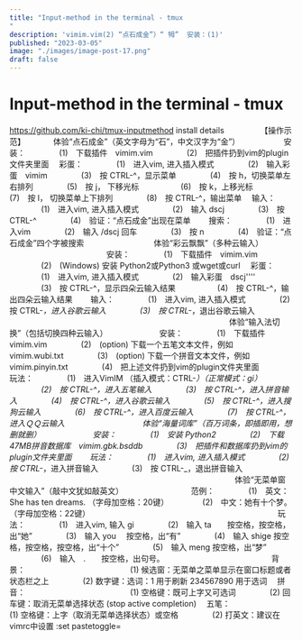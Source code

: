 ```yaml
---
title: "Input-method in the terminal - tmux"
description: 'vimim.vim(2) “点石成金”）“ 牳”  安装：(1)'
published: "2023-03-05"
image: "./images/image-post-17.png"
draft: false
---
```


# Input-method in the terminal - tmux

https://github.com/ki-chi/tmux-inputmethod
install details
　　　　
【操作示范】
　　　
体验“点石成金”（英文字母为“石”，中文汉字为“金”）
　　　　
　安装：
　　　　(1)　下载插件　vimim.vim
　　　　(2)　把插件扔到vim的plugin文件夹里面
　彩蛋：
　　　　(1)　进入vim, 进入插入模式
　　　　(2)　输入彩蛋　vimim
　　　　(3)　按 CTRL-^，显示菜单
　　　　(4)　按 h，切换菜单左右排列
　　　　(5)　按 j， 下移光标　
　　　　(6)　按 k，上移光标　
　　　　(7)　按 l， 切换菜单上下排列
　　　　(8)　按 CTRL-^，输出菜单
　输入：
　　　　(1)　进入vim, 进入插入模式
　　　　(2)　输入 dscj
　　　　(3)　按 CTRL-^
　　　　(4)　验证：“点石成金”出现在菜单　
　搜索：
　　　　(1)　进入vim
　　　　(2)　输入 /dscj 回车
　　　　(3)　按 n
　　　　(4)　验证：“点石成金”四个字被搜索
　　　　
　　　　
体验“彩云飘飘”（多种云输入）
　　　　　　　　　　　
　安装：
　　　　(1)　下载插件　vimim.vim
　　　　(2)　(Windows) 安装 Python2或Python3 或wget或curl
　彩蛋：
　　　　(1)　进入vim, 进入插入模式
　　　　(2)　输入彩蛋　dscj''''
　　　　(3)　按 CTRL-^，显示四朵云输入结果　
　　　　(4)　按 CTRL-^，输出四朵云输入结果　
　输入：
　　　　(1)　进入vim, 进入插入模式
　　　　(2)　按 CTRL-_，进入谷歌云输入
　　　　(3)　按 CTRL-_，退出谷歌云输入 　　　　　
　　　　　　　
　　　　　　　　　　　　　　　
体验“输入法切换”（包括切换四种云输入）
　　　　　
　安装：
　　　　(1)　下载插件　vimim.vim
　　　　(2)　(option) 下载一个五笔文本文件，例如　vimim.wubi.txt
　　　　(3)　(option) 下载一个拼音文本文件，例如　vimim.pinyin.txt
　　　　(4)　把上述文件扔到vim的plugin文件夹里面　　　　　　
　玩法：
　　　　(1)　进入VimIM （插入模式：CTRL-_）（正常模式：gi）
　　　　(2)　按 CTRL-^，进入五笔输入
　　　　(3)　按 CTRL-^，进入拼音输入
　　　　(4)　按 CTRL-^，进入谷歌云输入
　　　　(5)　按 CTRL-^，进入搜狗云输入
　　　　(6)　按 CTRL-^，进入百度云输入
　　　　(7)　按 CTRL-^，进入ＱＱ云输入　
　　　　　
　　　
体验“海量词库”（百万词条，即插即用，想删就删）
　　　　　
　安装：
　　　　(1)　安装 Python2
　　　　(2)　下载47MB拼音数据库　vimim.gbk.bsddb
　　　　(3)　把插件和数据库扔到vim的plugin文件夹里面　
　玩法：
　　　　(1)　进入vim, 进入插入模式
　　　　(2)　按 CTRL-_，进入拼音输入
　　　　(3)　按 CTRL-_，退出拼音输入
　　　　　　　
　　　　　　　　　　　　　　　　　　　　　
体验“无菜单窗中文输入”（敲中文犹如敲英文）
　　　　　　　
　范例：
　　　　(1)　英文：She has ten dreams. （字母加空格：20键）
　　　　(2)　中文：她有十个梦。　　　  （字母加空格：22键）　　　　　　　　　　　　　　　　　　　　　　　
　玩法：
　　　　(1)　进入vim, 输入 gi
　　　　(2)　输入 ta　　按空格，按空格，出“她”
　　　　(3)　输入 you　 按空格，出“有”
　　　　(4)　输入 shige  按空格，按空格，按空格，出“十个”
　　　　(5)　输入 meng  按空格，出“梦”
　　　　(6)　输入　.　　按空格，出句号。 　　　　　　　　　　　　
　背景：　　　　　　　　　
　　　　(1) 候选窗：无菜单之菜单显示在窗口标题或者状态栏之上
　　　　(2) 数字键：选词：1 用于刷新 234567890 用于选词
　拼音：　　　　　　　　　
　　　　(1) 空格键：既可上字又可选词
　　　　(2) 回车键：取消无菜单选择状态 (stop active completion)
　五笔：　　　　　　　　　
　　　　(1) 空格键：上字（取消无菜单选择状态）或空格
　　　　(2) 打英文：建议在vimrc中设置 :set 
pastetoggle=<C-H>　　
